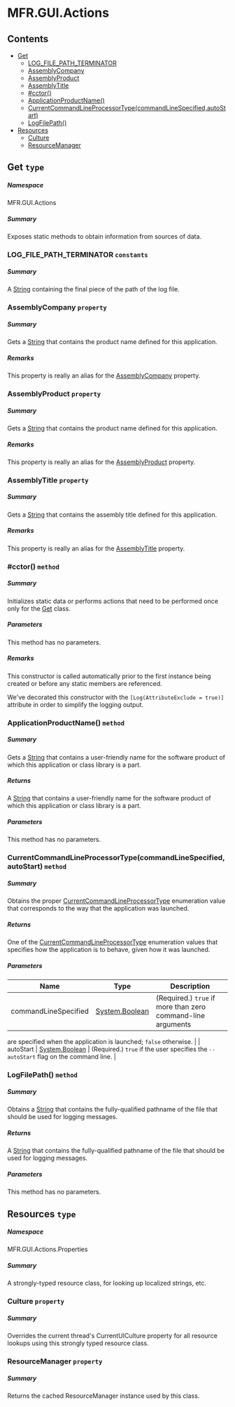 <a name='assembly'></a>
# MFR.GUI.Actions

## Contents

- [Get](#T-MFR-GUI-Actions-Get 'MFR.GUI.Actions.Get')
  - [LOG_FILE_PATH_TERMINATOR](#F-MFR-GUI-Actions-Get-LOG_FILE_PATH_TERMINATOR 'MFR.GUI.Actions.Get.LOG_FILE_PATH_TERMINATOR')
  - [AssemblyCompany](#P-MFR-GUI-Actions-Get-AssemblyCompany 'MFR.GUI.Actions.Get.AssemblyCompany')
  - [AssemblyProduct](#P-MFR-GUI-Actions-Get-AssemblyProduct 'MFR.GUI.Actions.Get.AssemblyProduct')
  - [AssemblyTitle](#P-MFR-GUI-Actions-Get-AssemblyTitle 'MFR.GUI.Actions.Get.AssemblyTitle')
  - [#cctor()](#M-MFR-GUI-Actions-Get-#cctor 'MFR.GUI.Actions.Get.#cctor')
  - [ApplicationProductName()](#M-MFR-GUI-Actions-Get-ApplicationProductName 'MFR.GUI.Actions.Get.ApplicationProductName')
  - [CurrentCommandLineProcessorType(commandLineSpecified,autoStart)](#M-MFR-GUI-Actions-Get-CurrentCommandLineProcessorType-System-Boolean,System-Boolean- 'MFR.GUI.Actions.Get.CurrentCommandLineProcessorType(System.Boolean,System.Boolean)')
  - [LogFilePath()](#M-MFR-GUI-Actions-Get-LogFilePath 'MFR.GUI.Actions.Get.LogFilePath')
- [Resources](#T-MFR-GUI-Actions-Properties-Resources 'MFR.GUI.Actions.Properties.Resources')
  - [Culture](#P-MFR-GUI-Actions-Properties-Resources-Culture 'MFR.GUI.Actions.Properties.Resources.Culture')
  - [ResourceManager](#P-MFR-GUI-Actions-Properties-Resources-ResourceManager 'MFR.GUI.Actions.Properties.Resources.ResourceManager')

<a name='T-MFR-GUI-Actions-Get'></a>
## Get `type`

##### Namespace

MFR.GUI.Actions

##### Summary

Exposes static methods to obtain information from sources of data.

<a name='F-MFR-GUI-Actions-Get-LOG_FILE_PATH_TERMINATOR'></a>
### LOG_FILE_PATH_TERMINATOR `constants`

##### Summary

A [String](http://msdn.microsoft.com/query/dev14.query?appId=Dev14IDEF1&l=EN-US&k=k:System.String 'System.String') containing the final piece of the path of the
log file.

<a name='P-MFR-GUI-Actions-Get-AssemblyCompany'></a>
### AssemblyCompany `property`

##### Summary

Gets a [String](http://msdn.microsoft.com/query/dev14.query?appId=Dev14IDEF1&l=EN-US&k=k:System.String 'System.String') that contains the product name defined
for this application.

##### Remarks

This property is really an alias for the
[AssemblyCompany](#P-AssemblyMetadata-AssemblyCompany 'AssemblyMetadata.AssemblyCompany') property.

<a name='P-MFR-GUI-Actions-Get-AssemblyProduct'></a>
### AssemblyProduct `property`

##### Summary

Gets a [String](http://msdn.microsoft.com/query/dev14.query?appId=Dev14IDEF1&l=EN-US&k=k:System.String 'System.String') that contains the product name defined
for this application.

##### Remarks

This property is really an alias for the
[AssemblyProduct](#P-AssemblyMetadata-AssemblyProduct 'AssemblyMetadata.AssemblyProduct') property.

<a name='P-MFR-GUI-Actions-Get-AssemblyTitle'></a>
### AssemblyTitle `property`

##### Summary

Gets a [String](http://msdn.microsoft.com/query/dev14.query?appId=Dev14IDEF1&l=EN-US&k=k:System.String 'System.String') that contains the assembly title defined
for this application.

##### Remarks

This property is really an alias for the
[AssemblyTitle](#P-AssemblyMetadata-AssemblyTitle 'AssemblyMetadata.AssemblyTitle') property.

<a name='M-MFR-GUI-Actions-Get-#cctor'></a>
### #cctor() `method`

##### Summary

Initializes static data or performs actions that need to be performed once only
for the [Get](#T-MFR-GUI-Actions-Get 'MFR.GUI.Actions.Get') class.

##### Parameters

This method has no parameters.

##### Remarks

This constructor is called automatically prior to the first instance being
created or before any static members are referenced.



We've decorated this constructor with the `[Log(AttributeExclude = true)]`
attribute in order to simplify the logging output.

<a name='M-MFR-GUI-Actions-Get-ApplicationProductName'></a>
### ApplicationProductName() `method`

##### Summary

Gets a [String](http://msdn.microsoft.com/query/dev14.query?appId=Dev14IDEF1&l=EN-US&k=k:System.String 'System.String') that contains a user-friendly name for
the software product of which this application or class library is a part.

##### Returns

A [String](http://msdn.microsoft.com/query/dev14.query?appId=Dev14IDEF1&l=EN-US&k=k:System.String 'System.String') that contains a user-friendly name
for the software product of which this application or class library is a part.

##### Parameters

This method has no parameters.

<a name='M-MFR-GUI-Actions-Get-CurrentCommandLineProcessorType-System-Boolean,System-Boolean-'></a>
### CurrentCommandLineProcessorType(commandLineSpecified,autoStart) `method`

##### Summary

Obtains the proper
[CurrentCommandLineProcessorType](#T-MFR-GUI-Processors-Constants-CurrentCommandLineProcessorType 'MFR.GUI.Processors.Constants.CurrentCommandLineProcessorType')
enumeration value that corresponds to the way that the application was
launched.

##### Returns

One of the
[CurrentCommandLineProcessorType](#T-MFR-GUI-Processors-Constants-CurrentCommandLineProcessorType 'MFR.GUI.Processors.Constants.CurrentCommandLineProcessorType')
enumeration values that specifies how the application is to behave, given how
it was launched.

##### Parameters

| Name | Type | Description |
| ---- | ---- | ----------- |
| commandLineSpecified | [System.Boolean](http://msdn.microsoft.com/query/dev14.query?appId=Dev14IDEF1&l=EN-US&k=k:System.Boolean 'System.Boolean') | (Required.) `true` if more than zero command-line arguments
are specified when the application is launched; `false`
otherwise. |
| autoStart | [System.Boolean](http://msdn.microsoft.com/query/dev14.query?appId=Dev14IDEF1&l=EN-US&k=k:System.Boolean 'System.Boolean') | (Required.) `true` if the user specifies the
`--autoStart` flag on the command line. |

<a name='M-MFR-GUI-Actions-Get-LogFilePath'></a>
### LogFilePath() `method`

##### Summary

Obtains a [String](http://msdn.microsoft.com/query/dev14.query?appId=Dev14IDEF1&l=EN-US&k=k:System.String 'System.String') that contains the fully-qualified
pathname of the file that should be used for logging messages.

##### Returns

A [String](http://msdn.microsoft.com/query/dev14.query?appId=Dev14IDEF1&l=EN-US&k=k:System.String 'System.String') that contains the fully-qualified
pathname of the file that should be used for logging messages.

##### Parameters

This method has no parameters.

<a name='T-MFR-GUI-Actions-Properties-Resources'></a>
## Resources `type`

##### Namespace

MFR.GUI.Actions.Properties

##### Summary

A strongly-typed resource class, for looking up localized strings, etc.

<a name='P-MFR-GUI-Actions-Properties-Resources-Culture'></a>
### Culture `property`

##### Summary

Overrides the current thread's CurrentUICulture property for all
  resource lookups using this strongly typed resource class.

<a name='P-MFR-GUI-Actions-Properties-Resources-ResourceManager'></a>
### ResourceManager `property`

##### Summary

Returns the cached ResourceManager instance used by this class.
